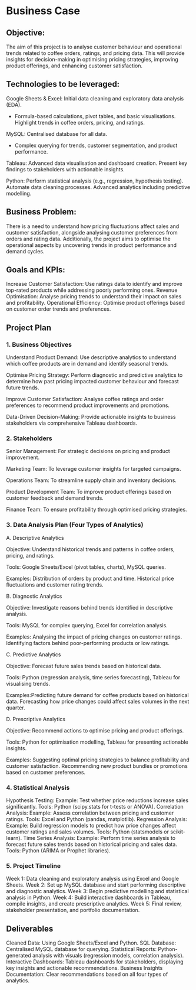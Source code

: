 # Business Case
## Objective:
The aim of this project is to analyse customer behaviour and operational trends related to coffee orders, ratings, and pricing data. This will provide insights for decision-making in optimising pricing strategies, improving product offerings, and enhancing customer satisfaction.

## Technologies to be leveraged:
Google Sheets & Excel: Initial data cleaning and exploratory data analysis (EDA).
- Formula-based calculations, pivot tables, and basic visualisations. Highlight trends in coffee orders, pricing, and ratings.

MySQL: Centralised database for all data.
- Complex querying for trends, customer segmentation, and product performance.

Tableau: Advanced data visualisation and dashboard creation. Present key findings to stakeholders with actionable insights.

Python: Perform statistical analysis (e.g., regression, hypothesis testing). Automate data cleaning processes. Advanced analytics including predictive modelling.

## Business Problem:
There is a need to understand how pricing fluctuations affect sales and customer satisfaction, alongside analysing customer preferences from orders and rating data. Additionally, the project aims to optimise the operational aspects by uncovering trends in product performance and demand cycles.

## Goals and KPIs:
Increase Customer Satisfaction: Use ratings data to identify and improve top-rated products while addressing poorly performing ones.
Revenue Optimisation: Analyse pricing trends to understand their impact on sales and profitability.
Operational Efficiency: Optimise product offerings based on customer order trends and preferences.

## Project Plan
### 1. Business Objectives
Understand Product Demand: Use descriptive analytics to understand which coffee products are in demand and identify seasonal trends.

Optimise Pricing Strategy: Perform diagnostic and predictive analytics to determine how past pricing impacted customer behaviour and forecast future trends.

Improve Customer Satisfaction: Analyse coffee ratings and order preferences to recommend product improvements and promotions.

Data-Driven Decision-Making: Provide actionable insights to business stakeholders via comprehensive Tableau dashboards.

### 2. Stakeholders
Senior Management: For strategic decisions on pricing and product improvement.

Marketing Team: To leverage customer insights for targeted campaigns.

Operations Team: To streamline supply chain and inventory decisions.

Product Development Team: To improve product offerings based on customer feedback and demand trends.

Finance Team: To ensure profitability through optimised pricing strategies.

### 3. Data Analysis Plan (Four Types of Analytics)
A. Descriptive Analytics

Objective: Understand historical trends and patterns in coffee orders, pricing, and ratings.

Tools: Google Sheets/Excel (pivot tables, charts), MySQL queries.

Examples: Distribution of orders by product and time. Historical price fluctuations and customer rating trends.


B. Diagnostic Analytics

Objective: Investigate reasons behind trends identified in descriptive analysis.

Tools: MySQL for complex querying, Excel for correlation analysis.

Examples: Analysing the impact of pricing changes on customer ratings. Identifying factors behind poor-performing products or low ratings.


C. Predictive Analytics

Objective: Forecast future sales trends based on historical data.

Tools: Python (regression analysis, time series forecasting), Tableau for visualising trends.

Examples:Predicting future demand for coffee products based on historical data. Forecasting how price changes could affect sales volumes in the next quarter.


D. Prescriptive Analytics

Objective: Recommend actions to optimise pricing and product offerings.

Tools: Python for optimisation modelling, Tableau for presenting actionable insights.

Examples: Suggesting optimal pricing strategies to balance profitability and customer satisfaction. Recommending new product bundles or promotions based on customer preferences.

### 4. Statistical Analysis
Hypothesis Testing:
Example: Test whether price reductions increase sales significantly.
Tools: Python (scipy.stats for t-tests or ANOVA).
Correlation Analysis:
Example: Assess correlation between pricing and customer ratings.
Tools: Excel and Python (pandas, matplotlib).
Regression Analysis:
Example: Build regression models to predict how price changes affect customer ratings and sales volumes.
Tools: Python (statsmodels or scikit-learn).
Time Series Analysis:
Example: Perform time series analysis to forecast future sales trends based on historical pricing and sales data.
Tools: Python (ARIMA or Prophet libraries).

### 5. Project Timeline
Week 1: Data cleaning and exploratory analysis using Excel and Google Sheets.
Week 2: Set up MySQL database and start performing descriptive and diagnostic analytics.
Week 3: Begin predictive modelling and statistical analysis in Python.
Week 4: Build interactive dashboards in Tableau, compile insights, and create prescriptive analytics.
Week 5: Final review, stakeholder presentation, and portfolio documentation.

## Deliverables
Cleaned Data: Using Google Sheets/Excel and Python.
SQL Database: Centralised MySQL database for querying.
Statistical Reports: Python-generated analysis with visuals (regression models, correlation analysis).
Interactive Dashboards: Tableau dashboards for stakeholders, displaying key insights and actionable recommendations.
Business Insights Documentation: Clear recommendations based on all four types of analytics.
